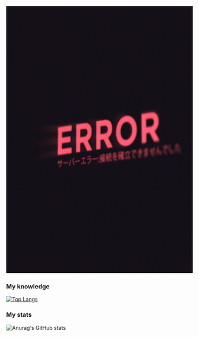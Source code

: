 <img width="1280" height="720" src="https://github.com/NeZox16/nezox16/blob/main/assets/76cI.gif" alt="Header">

### My knowledge
[![Top Langs](https://github-readme-stats.vercel.app/api/top-langs/?username=nezox16)](https://github.com/anuraghazra/github-readme-stats)
### My stats
![Anurag's GitHub stats](https://github-readme-stats.vercel.app/api?username=nezox16&show_icons=false&theme=dark)

